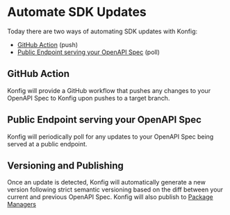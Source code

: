 # Automate SDK Updates

Today there are two ways of automating SDK updates with Konfig:

- [GitHub Action](automate-sdk-updates#github-action) (push)
- [Public Endpoint serving your OpenAPI Spec](automate-sdk-updates#public-endpoint-serving-your-openapi-spec) (poll)

## GitHub Action

Konfig will provide a GitHub workflow that pushes any changes to your OpenAPI Spec
to Konfig upon pushes to a target branch.

## Public Endpoint serving your OpenAPI Spec

Konfig will periodically poll for any updates to your OpenAPI Spec being served
at a public endpoint.

## Versioning and Publishing

Once an update is detected, Konfig will automatically generate a new version
following strict semantic versioning based on the diff between your current and
previous OpenAPI Spec. Konfig will also publish to [Package
Managers](/reference/supported-package-managers)
